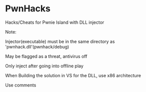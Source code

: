 # PwnHacks
Hacks/Cheats for Pwnie Island with DLL injector

Note:

Injector(executable) must be in the same directory as 'pwnhack.dll'(pwnhack/debug)

May be flagged as a threat, antivirus off

Only inject after going into offline play

When Building the solution in VS for the DLL, use x86 architecture

Use comments
